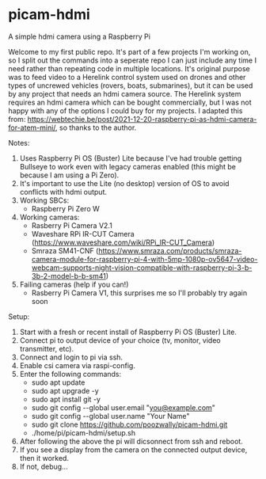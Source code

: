 # picam-hdmi
A simple hdmi camera using a Raspberry Pi

Welcome to my first public repo.  It's part of a few projects I'm working on, so I split out the commands into a seperate repo I can just include any time I need rather than repeating code in multiple locations.  It's original purpose was to feed video to a Herelink control system used on drones and other types of uncrewed vehicles (rovers, boats, submarines), but it can be used by any project that needs an hdmi camera source.  The Herelink system requires an hdmi camera which can be bought commercially, but I was not happy with any of the options I could buy for my projects.  I adapted this from: https://webtechie.be/post/2021-12-20-raspberry-pi-as-hdmi-camera-for-atem-mini/, so thanks to the author.

Notes: 
1) Uses Raspberry Pi OS (Buster) Lite because I've had trouble getting Bullseye to work even with legacy cameras enabled (this might be because I am using a Pi Zero).
2) It's important to use the Lite (no desktop) version of OS to avoid conflicts with hdmi output.
3) Working SBCs:
    - Raspberry Pi Zero W
4) Working cameras:
    - Rasberry Pi Camera V2.1
    - Waveshare RPi IR-CUT Camera (https://www.waveshare.com/wiki/RPi_IR-CUT_Camera)
    - Smraza SM41-CNF (https://www.smraza.com/products/smraza-camera-module-for-raspberry-pi-4-with-5mp-1080p-ov5647-video-webcam-supports-night-vision-compatible-with-raspberry-pi-3-b-3b-2-model-b-b-sm41)
5) Failing cameras (help if you can!)
    - Rasberry Pi Camera V1, this surprises me so I'll probably try again soon

Setup:
1) Start with a fresh or recent install of Raspberry Pi OS (Buster) Lite.
2) Connect pi to output device of your choice (tv, monitor, video transmitter, etc).
3) Connect and login to pi via ssh.
4) Enable csi camera via raspi-config.
5) Enter the following commands:
    - sudo apt update
    - sudo apt upgrade -y
    - sudo apt install git -y
    - sudo git config --global user.email "you@example.com"
    - sudo git config --global user.name "Your Name"
    - sudo git clone https://github.com/poozwally/picam-hdmi.git
    - ./home/pi/picam-hdmi/setup.sh
6) After following the above the pi will dicsonnect from ssh and reboot.
7) If you see a display from the camera on the connected output device, then it worked.
8) If not, debug...
